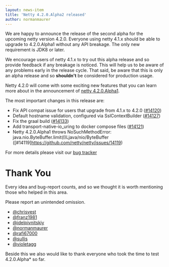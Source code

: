 ```yaml
---
layout: news-item
title: 'Netty 4.2.0.Alpha2 released'
author: normanmaurer
---
```


We are happy to announce the release of the second alpha for the upcoming netty version 4.2.0. Everyone using netty 4.1.x should be able to upgrade to 4.2.0.Alpha1 without any API breakage. The only new requirement is JDK8 or later. 

We encourage users of netty 4.1.x to try out this alpha release and so provide feedback if any breakage is noticed. This will help us to be  aware of any problems early in the release cycle. That said, be aware that this is only an alpha release and so __shouldn't__ be considered for production usage.

Netty 4.2.0 will come with some exciting new features that you can learn more about in the announcement of [netty 4.2.0.Alpha1](https://netty.io/news/2024/06/12/4-2-0-Alpha1.html).


The most important changes in this release are:

* Fix API compat issue for users that upgrade from 4.1.x to 4.2.0  ([#14120](https://github.com/netty/netty/pull/14120))
* Default hostname validation, configured via SslContextBuilder ([#14127](https://github.com/netty/netty/pull/14127))
* Fix the graal build ([#14133](https://github.com/netty/netty/pull/14133))
* Add transport-native-io_uring to docker compose files ([#14121](https://github.com/netty/netty/pull/14121))
* Netty 4.2.0.Alpha1 throws NoSuchMethodError: java.nio.ByteBuffer.limit(I)Ljava/nio/ByteBuffer ([#14119]https://github.com/netty/netty/issues/14119)


For more details please visit our [bug tracker](https://github.com/netty/netty/milestone/294?closed=1)

# Thank You

Every idea and bug-report counts, and so we thought it is worth mentioning those who helped in this area.

Please report an unintended omission.

* [@chrisvest](https://github.com/chrisvest)
* [@franz1981](https://github.com/franz1981)
* [@idelpivnitskiy](https://github.com/idelpivnitskiy)
* [@normanmaurer](https://github.com/normanmaurer)
* [@rafi67000](https://github.com/rafi67000)
* [@sullis](https://github.com/sullis)
* [@violetagg](https://github.com/violetagg)

Beside this we also would like to thank everyone who took the time to test 4.2.0.Alpha* so far.

